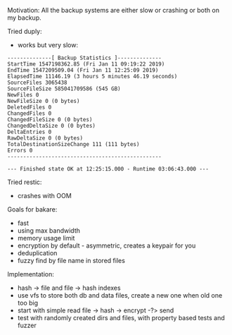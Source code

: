 Motivation:
All the backup systems are either slow or crashing or both on my backup.

Tried duply:
* works but very slow:
```
--------------[ Backup Statistics ]--------------
StartTime 1547198362.85 (Fri Jan 11 09:19:22 2019)
EndTime 1547209509.04 (Fri Jan 11 12:25:09 2019)
ElapsedTime 11146.19 (3 hours 5 minutes 46.19 seconds)
SourceFiles 3065438
SourceFileSize 585041709586 (545 GB)
NewFiles 0
NewFileSize 0 (0 bytes)
DeletedFiles 0
ChangedFiles 0
ChangedFileSize 0 (0 bytes)
ChangedDeltaSize 0 (0 bytes)
DeltaEntries 0
RawDeltaSize 0 (0 bytes)
TotalDestinationSizeChange 111 (111 bytes)
Errors 0
-------------------------------------------------

--- Finished state OK at 12:25:15.000 - Runtime 03:06:43.000 ---
```

Tried restic:
* crashes with OOM



Goals for bakare:
* fast
* using max bandwidth
* memory usage limit
* encryption by default - asymmetric, creates a keypair for you
* deduplication
* fuzzy find by file name in stored files

Implementation:
* hash -> file and file -> hash indexes
* use vfs to store both db and data files, create a new one when old one too big
* start with simple read file -> hash -> encrypt -?> send
* test with randomly created dirs and files, with property based tests and fuzzer